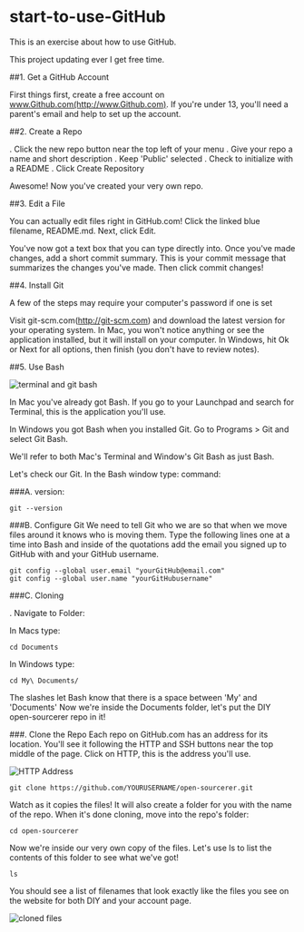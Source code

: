# start-to-use-GitHub
This is an exercise about how to use GitHub.

This project updating ever I get free time.

##1. Get a GitHub Account

First things first, create a free account on www.Github.com(http://www.Github.com). If you're under 13, you'll need a parent's email and help to set up the account.

##2. Create a Repo

. Click the new repo button near the top left of your menu
. Give your repo a name and short description
. Keep 'Public' selected
. Check to initialize with a README
. Click Create Repository

Awesome! Now you've created your very own repo.

##3. Edit a File

You can actually edit files right in GitHub.com! Click the linked blue filename, README.md. Next, click Edit.

You've now got a text box that you can type directly into. Once you've made changes, add a short commit summary. This is your commit message that summarizes the changes you've made. Then click commit changes!


##4. Install Git

A few of the steps may require your computer's password if one is set

Visit git-scm.com(http://git-scm.com) and download the latest version for your operating system.
In Mac, you won't notice anything or see the application installed, but it will install on your computer.
In Windows, hit Ok or Next for all options, then finish (you don't have to review notes).

##5. Use Bash

![terminal and git bash](http://diy-visualpedia.s3.amazonaws.com/terminal-bash-01.png)

In Mac you've already got Bash. If you go to your Launchpad and search for Terminal, this is the application you'll use.

In Windows you got Bash when you installed Git. Go to Programs > Git and select Git Bash.

We'll refer to both Mac's Terminal and Window's Git Bash as just Bash.

Let's check our Git. In the Bash window type:
command:

###A. version:
```
git --version
```

###B. Configure Git
We need to tell Git who we are so that when we move files around it knows who is moving them. Type the following lines one at a time into Bash and inside of the quotations add the email you signed up to GitHub with and your GitHub username.

```
git config --global user.email "yourGitHub@email.com"
git config --global user.name "yourGitHubusername"
```

###C. Cloning

. Navigate to Folder:

In Macs type:
```
cd Documents
```

In Windows type:
```
cd My\ Documents/
```
The slashes let Bash know that there is a space between 'My' and 'Documents'
Now we're inside the Documents folder, let's put the DIY open-sourcerer repo in it!

###. Clone the Repo
Each repo on GitHub.com has an address for its location. You'll see it following the HTTP and SSH buttons near the top middle of the page. Click on HTTP, this is the address you'll use.

![HTTP Address](http://diy-visualpedia.s3.amazonaws.com/http-addie.png)

```
git clone https://github.com/YOURUSERNAME/open-sourcerer.git
```

Watch as it copies the files! It will also create a folder for you with the name of the repo. When it's done cloning, move into the repo's folder:

```
cd open-sourcerer
```

Now we're inside our very own copy of the files. Let's use ls to list the contents of this folder to see what we've got!

```
ls
```
You should see a list of filenames that look exactly like the files you see on the website for both DIY and your account page.

![cloned files](http://diy-visualpedia.s3.amazonaws.com/cloned-files.png)